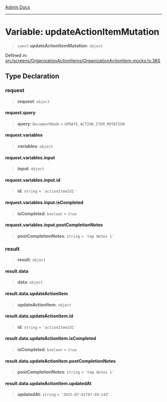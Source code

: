 [Admin Docs](/)

***

# Variable: updateActionItemMutation

> `const` **updateActionItemMutation**: `object`

Defined in: [src/screens/OrganizationActionItems/OrganizationActionItem.mocks.ts:365](https://github.com/PalisadoesFoundation/talawa-admin/blob/main/src/screens/OrganizationActionItems/OrganizationActionItem.mocks.ts#L365)

## Type Declaration

### request

> **request**: `object`

#### request.query

> **query**: `DocumentNode` = `UPDATE_ACTION_ITEM_MUTATION`

#### request.variables

> **variables**: `object`

#### request.variables.input

> **input**: `object`

#### request.variables.input.id

> **id**: `string` = `'actionItemId1'`

#### request.variables.input.isCompleted

> **isCompleted**: `boolean` = `true`

#### request.variables.input.postCompletionNotes

> **postCompletionNotes**: `string` = `'Cmp Notes 1'`

### result

> **result**: `object`

#### result.data

> **data**: `object`

#### result.data.updateActionItem

> **updateActionItem**: `object`

#### result.data.updateActionItem.id

> **id**: `string` = `'actionItemId1'`

#### result.data.updateActionItem.isCompleted

> **isCompleted**: `boolean` = `true`

#### result.data.updateActionItem.postCompletionNotes

> **postCompletionNotes**: `string` = `'Cmp Notes 1'`

#### result.data.updateActionItem.updatedAt

> **updatedAt**: `string` = `'2025-07-01T07:49:24Z'`
